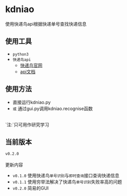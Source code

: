 # kdniao
使用快递鸟api根据快递单号查找快递信息


## 使用工具
* `python3`
* `快递鸟api`
    * [快递鸟官网](http://www.kdniao.com/)
    * [api文档](http://www.kdniao.com/api-track)


## 使用方法
* 直接运行kdniao.py
* `或` 通过gui.py调用kdniao.recognise函数<br>
<br>
        `注:`只可用作研究学习

## 当前版本
`v0.2.0`<br>
<br>
        更新内容<br>
* `v0.1.0`  使用快递鸟`单号识别`与`即时查询`接口查询快递信息
* `v0.1.1`  使用穷举法解决了快递鸟`单号识别`失败率高的问题
* `v0.2.0`  简易的GUI